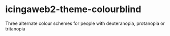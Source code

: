 # icingaweb2-theme-colourblind
Three alternate colour schemes for people with deuteranopia, protanopia or tritanopia
